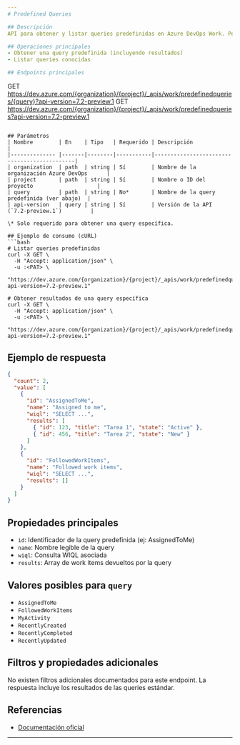 ```yaml
---
# Predefined Queries

## Descripción
API para obtener y listar queries predefinidas en Azure DevOps Work. Permite consultar queries estándar como AssignedToMe, FollowedWorkItems, etc.

## Operaciones principales
- Obtener una query predefinida (incluyendo resultados)
- Listar queries conocidas

## Endpoints principales
```
GET https://dev.azure.com/{organization}/{project}/_apis/work/predefinedqueries/{query}?api-version=7.2-preview.1
GET https://dev.azure.com/{organization}/{project}/_apis/work/predefinedqueries?api-version=7.2-preview.1
```

## Parámetros
| Nombre        | En    | Tipo   | Requerido | Descripción                                 |
|-------------- |-------|--------|-----------|---------------------------------------------|
| organization  | path  | string | Sí        | Nombre de la organización Azure DevOps      |
| project       | path  | string | Sí        | Nombre o ID del proyecto                    |
| query         | path  | string | No*       | Nombre de la query predefinida (ver abajo)  |
| api-version   | query | string | Sí        | Versión de la API (`7.2-preview.1`)         |

\* Solo requerido para obtener una query específica.

## Ejemplo de consumo (cURL)
```bash
# Listar queries predefinidas
curl -X GET \
  -H "Accept: application/json" \
  -u :<PAT> \
  "https://dev.azure.com/{organization}/{project}/_apis/work/predefinedqueries?api-version=7.2-preview.1"

# Obtener resultados de una query específica
curl -X GET \
  -H "Accept: application/json" \
  -u :<PAT> \
  "https://dev.azure.com/{organization}/{project}/_apis/work/predefinedqueries/AssignedToMe?api-version=7.2-preview.1"
```

## Ejemplo de respuesta
```json
{
  "count": 2,
  "value": [
    {
      "id": "AssignedToMe",
      "name": "Assigned to me",
      "wiql": "SELECT ...",
      "results": [
        { "id": 123, "title": "Tarea 1", "state": "Active" },
        { "id": 456, "title": "Tarea 2", "state": "New" }
      ]
    },
    {
      "id": "FollowedWorkItems",
      "name": "Followed work items",
      "wiql": "SELECT ...",
      "results": []
    }
  ]
}
```

## Propiedades principales
- `id`: Identificador de la query predefinida (ej: AssignedToMe)
- `name`: Nombre legible de la query
- `wiql`: Consulta WIQL asociada
- `results`: Array de work items devueltos por la query

## Valores posibles para `query`
- `AssignedToMe`
- `FollowedWorkItems`
- `MyActivity`
- `RecentlyCreated`
- `RecentlyCompleted`
- `RecentlyUpdated`

## Filtros y propiedades adicionales
No existen filtros adicionales documentados para este endpoint. La respuesta incluye los resultados de las queries estándar.

## Referencias
- [Documentación oficial](https://learn.microsoft.com/en-us/rest/api/azure/devops/work/predefined-queries?view=azure-devops-rest-7.2)

---
```

